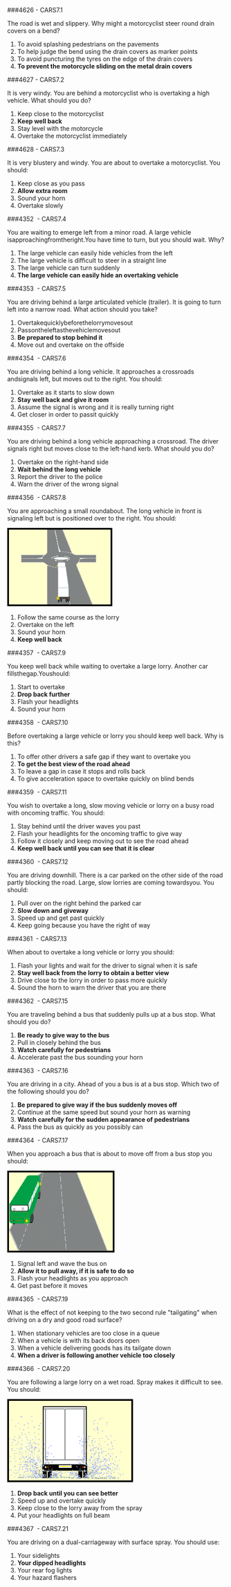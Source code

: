 ###4626 - CARS7.1

The road is wet and slippery. Why might a motorcyclist steer round drain covers on a bend?

1. To avoid splashing pedestrians on the pavements
2. To help judge the bend using the drain covers as marker points
3. To avoid puncturing the tyres on the edge of the drain covers
4. **To prevent the motorcycle sliding on the metal drain covers**


###4627 - CARS7.2

It is very windy. You are behind a motorcyclist who is overtaking a high vehicle. What should you do?

1. Keep close to the motorcyclist
2. **Keep well back**
3. Stay level with the motorcycle
4. Overtake the motorcyclist immediately


###4628 - CARS7.3

It is very blustery and windy. You are about to overtake a motorcyclist. You should:

1. Keep close as you pass
2. **Allow extra room**
3. Sound your horn
4. Overtake slowly


###4352  - CARS7.4

You are waiting to emerge left from a minor road. A large vehicle isapproachingfromtheright.You have time to turn, but you should wait. Why?

1. The large vehicle can easily hide vehicles from the left
2. The large vehicle is difficult to steer in a straight line
3. The large vehicle can turn suddenly
4. **The large vehicle can easily hide an overtaking vehicle**


###4353  - CARS7.5

You are driving behind a large articulated vehicle (trailer). It is going to turn left into a narrow road. What action should you take?

1. Overtakequicklybeforethelorrymovesout
2. Passontheleftasthevehiclemovesout
3. **Be prepared to stop behind it**
4. Move out and overtake on the offside


###4354  - CARS7.6

You are driving behind a long vehicle. It approaches a crossroads andsignals left, but moves out to the right. You should:

1. Overtake as it starts to slow down
2. **Stay well back and give it room**
3. Assume the signal is wrong and it is really turning right
4. Get closer in order to passit quickly


###4355  - CARS7.7

You are driving behind a long vehicle approaching a crossroad. The driver signals right but moves close to the left-hand kerb. What should you do?

1. Overtake on the right-hand side
2. **Wait behind the long vehicle**
3. Report the driver to the police
4. Warn the driver of the wrong signal


###4356  - CARS7.8

You are approaching a small roundabout. The long vehicle in front is signaling left but is positioned over to the right. You should:

![](images/CARS_E-988.png)

1. Follow the same course as the lorry
2. Overtake on the left
3. Sound your horn
4. **Keep well back**


###4357  - CARS7.9

You keep well back while waiting to overtake a large lorry. Another car fillsthegap.Youshould:

1. Start to overtake
2. **Drop back further**
3. Flash your headlights
4. Sound your horn


###4358  - CARS7.10

Before overtaking a large vehicle or lorry you should keep well back. Why is this?

1. To offer other drivers a safe gap if they want to overtake you
2. **To get the best view of the road ahead**
3. To leave a gap in case it stops and rolls back
4. To give acceleration space to overtake quickly on blind bends


###4359  - CARS7.11

You wish to overtake a long, slow moving vehicle or lorry on a busy road with oncoming traffic. You should:

1. Stay behind until the driver waves you past
2. Flash your headlights for the oncoming traffic to give way
3. Follow it closely and keep moving out to see the road ahead
4. **Keep well back until you can see that it is clear**


###4360  - CARS7.12

You are driving downhill. There is a car parked on the other side of the road partly blocking the road. Large, slow lorries are coming towardsyou. You should:

1. Pull over on the right behind the parked car
2. **Slow down and giveway**
3. Speed up and get past quickly
4. Keep going because you have the right of way


###4361  - CARS7.13

When about to overtake a long vehicle or lorry you should:

1. Flash your lights and wait for the driver to signal when it is safe
2. **Stay well back from the lorry to obtain a better view**
3. Drive close to the lorry in order to pass more quickly
4. Sound the horn to warn the driver that you are there


###4362  - CARS7.15

You are traveling behind a bus that suddenly pulls up at a bus stop. What should you do?

1. **Be ready to give way to the bus**
2. Pull in closely behind the bus
3. **Watch carefully for pedestrians**
4. Accelerate past the bus sounding your horn


###4363  - CARS7.16

You are driving in a city. Ahead of you a bus is at a bus stop. Which two of the following should you do?

1. **Be prepared to give way if the bus suddenly moves off**
2. Continue at the same speed but sound your horn as warning
3. **Watch carefully for the sudden appearance of pedestrians**
4. Pass the bus as quickly as you possibly can


###4364  - CARS7.17

When you approach a bus that is about to move off from a bus stop you should:

![](images/CARS_E-1042.png)

1. Signal left and wave the bus on
2. **Allow it to pull away, if it is safe to do so**
3. Flash your headlights as you approach
4. Get past before it moves


###4365  - CARS7.19

What is the effect of not keeping to the two second rule "tailgating" when driving on a dry and good road surface?

1. When stationary vehicles are too close in a queue
2. When a vehicle is with its back doors open
3. When a vehicle delivering goods has its tailgate down
4. **When a driver is following another vehicle too closely**


###4366  - CARS7.20

You are following a large lorry on a wet road. Spray makes it difficult to see. You should:

![](images/CARS_E-1056.png)

1. **Drop back until you can see better**
2. Speed up and overtake quickly
3. Keep close to the lorry away from the spray
4. Put your headlights on full beam


###4367  - CARS7.21

You are driving on a dual-carriageway with surface spray. You should use:

1. Your sidelights
2. **Your dipped headlights**
3. Your rear fog lights
4. Your hazard flashers
